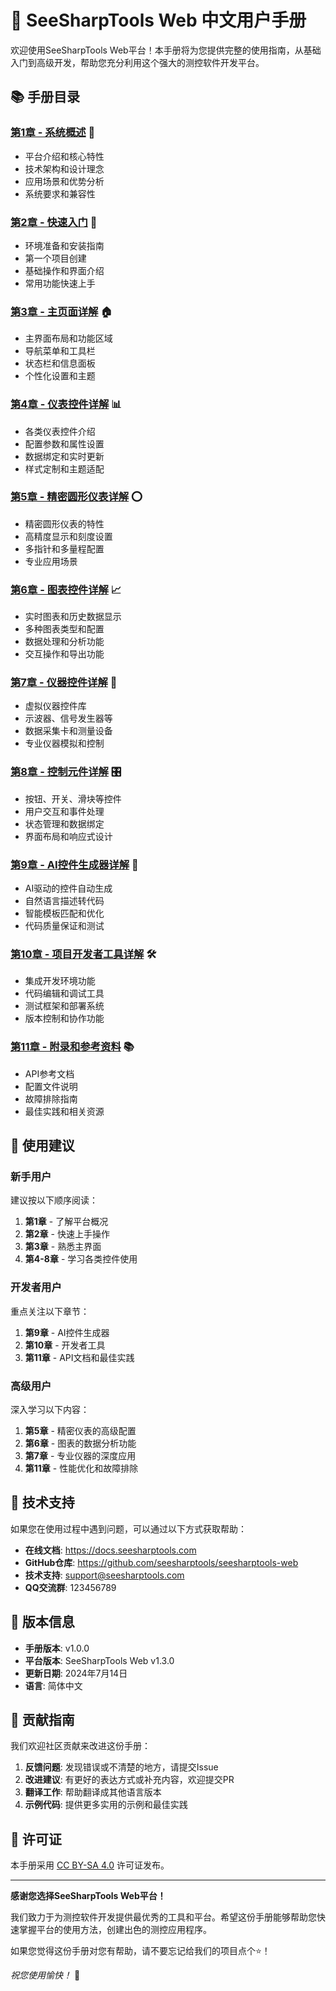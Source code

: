 # 📖 SeeSharpTools Web 中文用户手册

欢迎使用SeeSharpTools Web平台！本手册将为您提供完整的使用指南，从基础入门到高级开发，帮助您充分利用这个强大的测控软件开发平台。

## 📚 手册目录

### [第1章 - 系统概述](./01_系统概述.md) 🌟
- 平台介绍和核心特性
- 技术架构和设计理念
- 应用场景和优势分析
- 系统要求和兼容性

### [第2章 - 快速入门](./02_快速入门.md) 🚀
- 环境准备和安装指南
- 第一个项目创建
- 基础操作和界面介绍
- 常用功能快速上手

### [第3章 - 主页面详解](./03_主页面详解.md) 🏠
- 主界面布局和功能区域
- 导航菜单和工具栏
- 状态栏和信息面板
- 个性化设置和主题

### [第4章 - 仪表控件详解](./04_仪表控件详解.md) 📊
- 各类仪表控件介绍
- 配置参数和属性设置
- 数据绑定和实时更新
- 样式定制和主题适配

### [第5章 - 精密圆形仪表详解](./05_精密圆形仪表详解.md) ⭕
- 精密圆形仪表的特性
- 高精度显示和刻度设置
- 多指针和多量程配置
- 专业应用场景

### [第6章 - 图表控件详解](./06_图表控件详解.md) 📈
- 实时图表和历史数据显示
- 多种图表类型和配置
- 数据处理和分析功能
- 交互操作和导出功能

### [第7章 - 仪器控件详解](./07_仪器控件详解.md) 🔬
- 虚拟仪器控件库
- 示波器、信号发生器等
- 数据采集卡和测量设备
- 专业仪器模拟和控制

### [第8章 - 控制元件详解](./08_控制元件详解.md) 🎛️
- 按钮、开关、滑块等控件
- 用户交互和事件处理
- 状态管理和数据绑定
- 界面布局和响应式设计

### [第9章 - AI控件生成器详解](./09_AI控件生成器详解.md) 🤖
- AI驱动的控件自动生成
- 自然语言描述转代码
- 智能模板匹配和优化
- 代码质量保证和测试

### [第10章 - 项目开发者工具详解](./10_项目开发者工具详解.md) 🛠️
- 集成开发环境功能
- 代码编辑和调试工具
- 测试框架和部署系统
- 版本控制和协作功能

### [第11章 - 附录和参考资料](./11_附录和参考资料.md) 📚
- API参考文档
- 配置文件说明
- 故障排除指南
- 最佳实践和相关资源

## 🎯 使用建议

### 新手用户
建议按以下顺序阅读：
1. **第1章** - 了解平台概况
2. **第2章** - 快速上手操作
3. **第3章** - 熟悉主界面
4. **第4-8章** - 学习各类控件使用

### 开发者用户
重点关注以下章节：
1. **第9章** - AI控件生成器
2. **第10章** - 开发者工具
3. **第11章** - API文档和最佳实践

### 高级用户
深入学习以下内容：
1. **第5章** - 精密仪表的高级配置
2. **第6章** - 图表的数据分析功能
3. **第7章** - 专业仪器的深度应用
4. **第11章** - 性能优化和故障排除

## 🔧 技术支持

如果您在使用过程中遇到问题，可以通过以下方式获取帮助：

- **在线文档**: https://docs.seesharptools.com
- **GitHub仓库**: https://github.com/seesharptools/seesharptools-web
- **技术支持**: support@seesharptools.com
- **QQ交流群**: 123456789

## 📝 版本信息

- **手册版本**: v1.0.0
- **平台版本**: SeeSharpTools Web v1.3.0
- **更新日期**: 2024年7月14日
- **语言**: 简体中文

## 🤝 贡献指南

我们欢迎社区贡献来改进这份手册：

1. **反馈问题**: 发现错误或不清楚的地方，请提交Issue
2. **改进建议**: 有更好的表达方式或补充内容，欢迎提交PR
3. **翻译工作**: 帮助翻译成其他语言版本
4. **示例代码**: 提供更多实用的示例和最佳实践

## 📄 许可证

本手册采用 [CC BY-SA 4.0](https://creativecommons.org/licenses/by-sa/4.0/) 许可证发布。

---

**感谢您选择SeeSharpTools Web平台！**

我们致力于为测控软件开发提供最优秀的工具和平台。希望这份手册能够帮助您快速掌握平台的使用方法，创建出色的测控应用程序。

如果您觉得这份手册对您有帮助，请不要忘记给我们的项目点个⭐！

*祝您使用愉快！* 🎉
